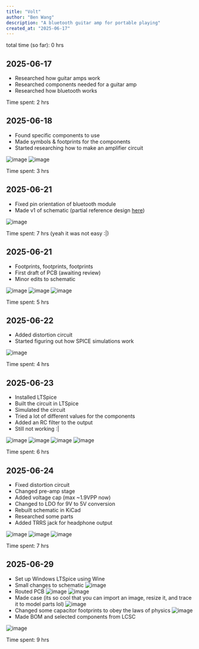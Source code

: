 ```yaml
---
title: "Volt"
author: "Ben Wang"
description: "A bluetooth guitar amp for portable playing"
created_at: "2025-06-17"
---
```


total time (so far): 0 hrs

## 2025-06-17
- Researched how guitar amps work
- Researched components needed for a guitar amp
- Researched how bluetooth works

Time spent: 2 hrs

## 2025-06-18
- Found specific components to use
- Made symbols & footprints for the components
- Started researching how to make an amplifier circuit

![image](img/u1.png)
![image](img/u2.png)

Time spent: 3 hrs

## 2025-06-21
- Fixed pin orientation of bluetooth module
- Made v1 of schematic (partial reference design [here](https://2.bp.blogspot.com/-1wqxx-jvaGM/V-nGi2WOsvI/AAAAAAAAA0s/gCCoJ27efYsKQ02fjROY2QzsP2jolWZbACLcB/s1600/HiFi%2BPreAmp%2BCircuit%2BSchematic.jpg))

![image](img/schematicv1.png)

Time spent: 7 hrs (yeah it was not easy :|)

## 2025-06-21
- Footprints, footprints, footprints
- First draft of PCB (awaiting review)
- Minor edits to schematic

![image](img/schematicv1.1.png)
![image](img/pcbv1_1.png)
![image](img/pcbv1_2.png)

Time spent: 5 hrs

## 2025-06-22
- Added distortion circuit
- Started figuring out how SPICE simulations work

![image](img/schematicv2.png)

Time spent: 4 hrs

## 2025-06-23
- Installed LTSpice
- Built the circuit in LTSpice
- Simulated the circuit
- Tried a lot of different values for the components
- Added an RC filter to the output
- Still not working :|

![image](img/sim1_1.png)
![image](img/sim1_2.png)
![image](img/sim1_3.png)
![image](img/sim1_4.png)

Time spent: 6 hrs

## 2025-06-24
- Fixed distortion circuit
- Changed pre-amp stage
- Added voltage cap (max ~1.9VPP now)
- Changed to LDO for 9V to 5V conversion
- Rebuilt schematic in KiCad
- Researched some parts
- Added TRRS jack for headphone output

![image](img/sim2_1.png)
![image](img/sim2_2.png)
![image](img/schematicv3.1.png)

Time spent: 7 hrs

## 2025-06-29
- Set up Windows LTSpice using Wine
- Small changes to schematic ![image](img/schematicv3.2.png)
- Routed PCB ![image](img/pcbv2_1.png) ![image](img/pcbv2_2.png)
- Made case (its so cool that you can import an image, resize it, and trace it to model parts lol) ![image](img/casev1.png)
- Changed some capacitor footprints to obey the laws of physics ![image](img/pcbv2.1.png)
- Made BOM and selected components from LCSC

![image](img/render_1.png)

Time spent: 9 hrs
